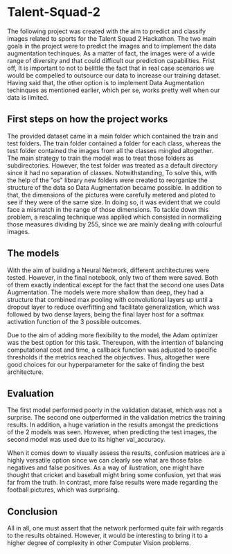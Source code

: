 # Talent-Squad-2

The following project was created with the aim to predict and classify images related to sports for the Talent Squad 2 Hackathon. The two main goals in the project were to predict the images and to implement the data augmentation techinques. As a matter of fact, the images were of a wide range of diversity and that could difficult our prediction capabilities. Frist off, It is important to not to belittle the fact that in real case scenarios we would be compelled to outsource our data to increase our training dataset. Having said that, the other option is to implement Data Augmentation techinques as mentioned earlier, which per se, works pretty well when our data is limited. 

## First steps on how the project works

The provided dataset came in a main folder which contained the train and test folders. The train folder contained a folder for each class, whereas the test folder contained the images from all the classes mingled altogether. The main strategy to train the model was to treat those folders as subdirectories. However, the test folder was treated as a default directory since it had no separation of classes. Notwithstanding, To solve this, with the help of the "os" library new folders were created to reorganize the structure of the data so Data Augmentation became possible. In addition to that, the dimensions of the pictures were carefully metered and ploted to see if they were of the same size. In doing so, it was evident that we could face a mismatch in the range of those dimensions. To tackle down this problem, a rescaling technique was applied which consisted in normalizing those measures dividing by 255, since we are mainly dealing with colourful images.

## The models 

With the aim of building a Neural Network, different architectures were tested. However, in the final notebook, only two of them were saved. Both of them exactly indentical except for the fact that the second one uses Data Augmentation. The models were more shallow than deep, they had a structure that combined max pooling with convolutional layers up until a dropout layer to reduce overfitting and facilitate generalization, which was followed by two dense layers, being the final layer host for a softmax activation function of the 3 possible outcomes. 

Due to the aim of adding more flexibility to the model, the Adam optimizer was the best option for this task. Thereupon, with the intention of balancing computational cost and time, a callback function was adjusted to specific thresholds if the metrics reached the objectives. Thus, altogether were good choices for our hyperparameter for the sake of finding the best architecture. 

## Evaluation

The first model performed poorly in the validation dataset, which was not a surprise. The second one outperformed in the validation metrics the training results. In addition, a huge variation in the results amongst the predictions of the 2 models was seen. However, when predicting the test images, the second model was used due to its higher val_accuracy. 

When it comes down to visually assess the results, confusion matrices are a highly versatile option since we can clearly see what are those false negatives and false positives. As a way of ilustration, one might have thought that cricket and baseball might bring some confusion, yet that was far from the truth. In contrast, more false results were made regarding the football pictures, which was surprising. 

## Conclusion

All in all, one must assert that the network performed quite fair with regards to the results obtained. However, it would be interesting to bring it to a higher degree of complexity in other Computer Vision problems. 
